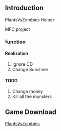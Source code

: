 ## Introduction ##
PlantsVsZombies Helper

MFC project

### function ###
#### Realization ####
1. Ignore CD
2. Change Sunshine

#### TODO ####
1. Change money
2. Kill all the monsters

## Game Download ##

[PlantsVsZombies](http://sw.bos.baidu.com/sw-search-sp/software/00520d2720bda/PlantsVsZombiesSetup.exe)